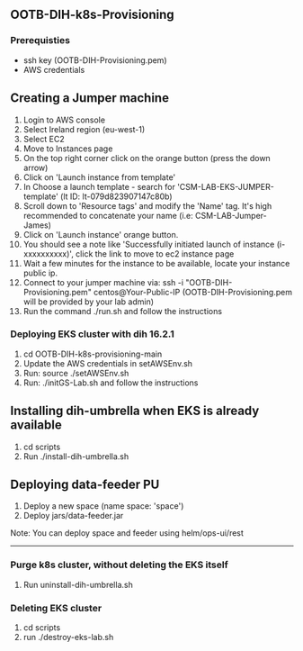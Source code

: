 ## OOTB-DIH-k8s-Provisioning

### Prerequisties
* ssh key (OOTB-DIH-Provisioning.pem)
* AWS credentials

## Creating a Jumper machine

1. Login to AWS console
2. Select Ireland region (eu-west-1)
3. Select EC2 
4. Move to Instances page
5. On the top right corner click on the orange button (press the down arrow)
6. Click on 'Launch instance from template'
7. In Choose a launch template - search for 'CSM-LAB-EKS-JUMPER-template' (lt ID: lt-079d823907147c80b)
8. Scroll down to 'Resource tags' and modify the 'Name' tag. It's high recommended to concatenate your name (i.e: CSM-LAB-Jumper-James)
9. Click on 'Launch instance' orange button.
10. You should see a note like 'Successfully initiated launch of instance (i-xxxxxxxxxx)', click the link to move to ec2 instance page
11. Wait a few minutes for the instance to be available, locate your instance public ip.
12. Connect to your jumper machine via: ssh -i "OOTB-DIH-Provisioning.pem" centos@Your-Public-IP  (OOTB-DIH-Provisioning.pem will be provided by your lab admin)
13. Run the command ./run.sh and follow the instructions

### Deploying EKS cluster with dih 16.2.1

1. cd OOTB-DIH-k8s-provisioning-main
2. Update the AWS credentials in setAWSEnv.sh
3. Run: source ./setAWSEnv.sh
4. Run: ./initGS-Lab.sh and follow the instructions



## Installing dih-umbrella when EKS is already available

1. cd scripts
2. Run ./install-dih-umbrella.sh


## Deploying data-feeder PU

1. Deploy a new space (name space: 'space')
2. Deploy jars/data-feeder.jar

Note: You can deploy space and feeder using helm/ops-ui/rest

------------------------------------------------------------------

### Purge k8s cluster, without deleting the EKS itself

1. Run uninstall-dih-umbrella.sh


### Deleting  EKS cluster

1. cd scripts
2. run ./destroy-eks-lab.sh